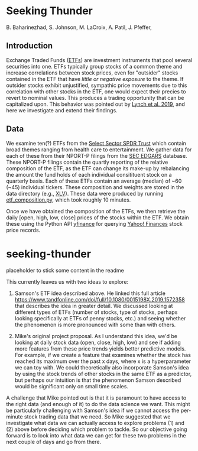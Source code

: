 # Seeking Thunder
B.  Baharinezhad, S. Johnson, M. LaCroix, A. Patil, J. Pfeffer, 

## Introduction

Exchange Traded Funds ([ETFs](https://www.investopedia.com/terms/e/etf.asp)) are investment instruments that pool several securities into one. ETFs typically group stocks of a common theme and increase correlations between stock prices, even for "outsider" stocks contained in the ETF that have *little or negative exposure* to the theme. If outsider stocks exhibit unjustified, sympathic price movements due to this correlation with other stocks in the ETF, one would expect their precies to revert to nominal values. This produces a trading opportunity that can be capitalized upon. This behavior was pointed out by [Lynch et al. 2019](https://www.tandfonline.com/doi/full/10.1080/0015198X.2019.1572358), and here we investigate and extend their findings. 

## Data

We examine ten(?) ETFs from the [Select Sector SPDR Trust](https://www.sectorspdrs.com/) which contain broad themes ranging from health care to entertainment. We gather data for each of these from their NPORT-P filings from the [SEC EDGARS](https://www.sec.gov/edgar/search-and-access) database. These NPORT-P filings contain the quartly reporting of the relative composition of the ETF, as the ETF can change its make-up by rebalancing the amount the fund holds of each individual consitituent stock on a quarterly basis. Each of these ETFs contain an average (median) of ~60 (~45) individual tickers. These composition and weights are stored in the data directory (e.g., [XLV](data/S000006408.csv)). These data were produced by running [etf_composition.py](data_collection/etf_composition.py), which took roughly 10 minutes. 

Once we have obtained the composition of the ETFs, we then retrieve the daily [open, high, low, close] prices of the stocks within the ETF. We obtain these using the Python API [yfinance](https://pypi.org/project/yfinance/) for querying [Yahoo! Finances](https://finance.yahoo.com/) stock price records. 

# seeking-thunder

placeholder to stick some content in the readme

This currently leaves us with two ideas to explore:
  1) Samson's ETF idea described above.  He linked this full article  https://www.tandfonline.com/doi/full/10.1080/0015198X.2019.1572358 that describes the idea in greater detail.  We discussed looking at different types of ETFs (number of stocks, type of stocks, perhaps looking specifically at ETFs of penny stocks, etc.) and seeing whether the phenomenon is more pronounced with some than with others.

  2) Mike's original project proposal.  As I understand this idea, we'd be looking at daily stock data (open, close, high, low) and see if adding more features from these price trends yields better predictive models.  For example, if we create a feature that examines whether the stock has reached its maximum over the past x days, where x is a hyperparameter we can toy with.   We could theoretically also incorporate Samson's idea by using the stock trends of other stocks in the same ETF as a predictor, but perhaps our intuition is that the phenomenon Samson described would be significant only on small time scales.


A challenge that Mike pointed out is that it is paramount to have access to the right data (and enough of it) to do the data science we want. This might be particularly challenging with Samson's idea if we cannot access the per-minute stock trading data that we need.  So Mike suggested that we investigate what data we can actually access to explore problems (1) and (2) above before deciding which problem to tackle.  So our objective going forward is to look into what data we can get for these two problems in the next couple of days and go from there.
